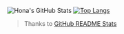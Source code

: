 ![Hona's GitHub Stats](https://github-readme-stats.vercel.app/api?username=Hona&show_icons=true&hide_border=true&count_private=true) [![Top Langs](https://github-readme-stats.vercel.app/api/top-langs/?username=Hona)](https://github.com/anuraghazra/github-readme-stats)

 > Thanks to [GitHub README Stats](https://github.com/anuraghazra/github-readme-stats)
